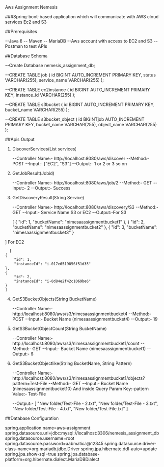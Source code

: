 Aws Assignment Nemesis

###Spring-boot-based application which will communicate with AWS cloud
services Ec2 and S3

##Prerequisites

--Java 8
-- Maven
-- MariaDB
--Aws account with access to EC2 and S3
--Postman to test APIs

##Database Schema

--Create Database nemesis_assignment_db;

--CREATE TABLE job (
  id BIGINT AUTO_INCREMENT PRIMARY KEY,
  status VARCHAR(255),
  service_name VARCHAR(255)
);

--CREATE TABLE ec2instance (
  id BIGINT AUTO_INCREMENT PRIMARY KEY,
  instance_id VARCHAR(255)
);

--CREATE TABLE s3bucket (
  id BIGINT AUTO_INCREMENT PRIMARY KEY,
  bucket_name VARCHAR(255)
);

--CREATE TABLE s3bucket_object (
  id BIGINTjob AUTO_INCREMENT PRIMARY KEY,
  bucket_name VARCHAR(255),
  object_name VARCHAR(255)
);

##Apis Output

1. DiscoverServices(List<String> services)

   --Controller Name:- http://localhost:8080/aws/discover
   --Method:- POST
   --Input:- ["EC2", "S3"]
   --Output:- 1 or 2 or 3 so on

2. GetJobResult(Jobid)

   --Controller Name:- http://localhost:8080/aws/job/2
   --Method:- GET
   --Input:- 2
   --Output:- Success

3. GetDiscoveryResult(String Service)

   --Controller Name:- http://localhost:8080/aws/discovery/S3
   --Method:- GET
   --Input:- Service Name S3 or EC2
   --Output:-For S3
   
      [
    {
        "id": 1,
        "bucketName": "nimesaassignmentbucket1"
    },
    {
        "id": 2,
        "bucketName": "nimesaassignmentbucket2"
    },
    {
        "id": 3,
        "bucketName": "nimesaassignmentbucket3"
    }

  ]
      For EC2

      [
    {
        "id": 1,
        "instanceId": "i-017e6519856f51d35"
    },
    {
        "id": 2,
        "instanceId": "i-0d84e2f42c1069be6"
    }
    ]

  4. GetS3BucketObjects(String BucketName)

     --Controller Name:- http://localhost:8080/aws/s3/nimesaassignmentbucket4
     --Method:- POST
     --Input:- Bucket Name (nimesaassignmentbucket4)
     --Output:- 19

  5. GetS3BucketObjectCount(String BucketName)

     --Controller Name:- http://localhost:8080/aws/s3/nimesaassignmentbucket1/count
     --Method:- GET
     --Input:- Bucket Name (nimesaassignmentbucket1)
     --Output:- 6

  6. GetS3BucketObjectlike(String BucketName, String Pattern)

     --Controller Name:- http://localhost:8080/aws/s3/nimesaassignmentbucket1/objects?pattern=Test-File
     --Method:- GET
     --Input:- Bucket Name (nimesaassignmentbucket10)
               And inside Query Param Key:-pattern Value:- Test-File

     --Output:- [
    "New folder/Test-File - 2.txt",
    "New folder/Test-File - 3.txt",
    "New folder/Test-File - 4.txt",
    "New folder/Test-File.txt"
]


##Database Configuration

spring.application.name=aws-assignment
spring.datasource.url=jdbc:mysql://localhost:3306/nemesis_assignment_db
spring.datasource.username=root
spring.datasource.password=aabmatica@12345
spring.datasource.driver-class-name=org.mariadb.jdbc.Driver
spring.jpa.hibernate.ddl-auto=update
spring.jpa.show-sql=true
spring.jpa.database-platform=org.hibernate.dialect.MariaDBDialect




   
 



  
  

   


